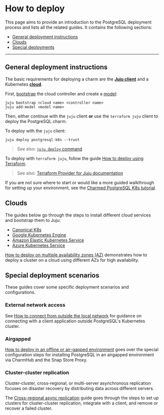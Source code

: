# How to deploy

This page aims to provide an introduction to the PostgreSQL deployment process and lists all the related guides. It contains the following sections:
* [General deployment instructions](#general-deployment-instructions)
* [Clouds](#clouds)
* [Special deployments](#special-deployments)

---

## General deployment instructions

The basic requirements for deploying a charm are the [**Juju client**](https://juju.is/docs/juju) and a Kubernetes [**cloud**](https://juju.is/docs/juju/cloud).

First, [bootstrap](https://juju.is/docs/juju/juju-bootstrap) the cloud controller and create a [model](https://canonical-juju.readthedocs-hosted.com/en/latest/user/reference/model/): 
```shell
juju bootstrap <cloud name> <controller name>
juju add-model <model name>
```

Then, either continue with the `juju` client **or** use the `terraform juju` client to deploy the PostgreSQL charm.

To deploy with the `juju` client:
```shell
juju deploy postgresql-k8s --trust
```
> See also: [`juju deploy` command](https://canonical-juju.readthedocs-hosted.com/en/latest/user/reference/juju-cli/list-of-juju-cli-commands/deploy/)

To deploy with `terraform juju`, follow the guide [How to deploy using Terraform].
> See also: [Terraform Provider for Juju documentation](https://canonical-terraform-provider-juju.readthedocs-hosted.com/en/latest/)

If you are not sure where to start or would like a more guided walkthrough for setting up your environment, see the [Charmed PostgreSQL K8s tutorial][Tutorial].

## Clouds

The guides below go through the steps to install different cloud services and bootstrap them to Juju:
* [Canonical K8s]
* [Google Kubernetes Engine]
* [Amazon Elastic Kubernetes Service]
* [Azure Kubernetes Service]

[How to deploy on multiple availability zones (AZ)] demonstrates how to deploy a cluster on a cloud using different AZs for high availability.

## Special deployment scenarios

These guides cover some specific deployment scenarios and configurations.

### External network access 

See [How to connect from outside the local network] for guidance on connecting with a client application outside PostgreSQL's Kubernetes cluster. 

### Airgapped
[How to deploy in an offline or air-gapped environment] goes over the special configuration steps for installing PostgreSQL in an airgapped environment via CharmHub and the Snap Store Proxy.

### Cluster-cluster replication
Cluster-cluster, cross-regional, or multi-server asynchronous replication focuses on disaster recovery by distributing data across different servers. 

The [Cross-regional async replication] guide goes through the steps to set up clusters for cluster-cluster replication, integrate with a client, and remove or recover a failed cluster.

[Tutorial]: /t/9296

[How to deploy using Terraform]: /t/14924

[Canonical K8s]: /t/15937
[Google Kubernetes Engine]: /t/11237
[Amazon Elastic Kubernetes Service]: /t/12106
[Azure Kubernetes Service]: /t/14307

[How to deploy on multiple availability zones (AZ)]: /t/15678

[How to enable TLS]: /t/9593
[How to connect from outside the local network]: /t/15701

[How to deploy in an offline or air-gapped environment]: /t/15691
[Cross-regional async replication]: /t/15413
